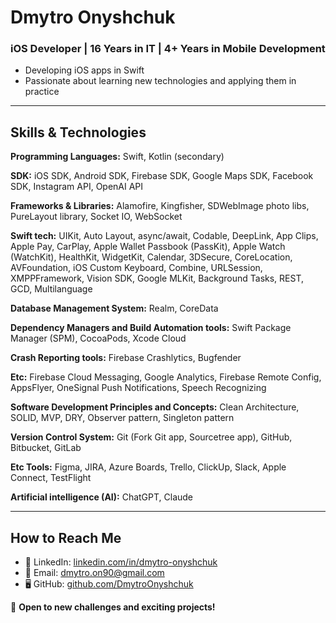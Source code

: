 # Dmytro Onyshchuk

### iOS Developer | 16 Years in IT | 4+ Years in Mobile Development

- Developing iOS apps in Swift
- Passionate about learning new technologies and applying them in practice

---

## Skills & Technologies  

**Programming Languages:** Swift, Kotlin (secondary)

**SDK:** iOS SDK, Android SDK, Firebase SDK, Google Maps SDK, Facebook SDK, Instagram API, OpenAI API

**Frameworks & Libraries:** Alamofire, Kingfisher, SDWebImage photo libs, PureLayout library, Socket IO, WebSocket

**Swift tech:** UIKit, Auto Layout, async/await, Codable, DeepLink, App Clips, Apple Pay, CarPlay, Apple Wallet Passbook (PassKit), Apple Watch (WatchKit), HealthKit, WidgetKit, Calendar, 3DSecure, CoreLocation, AVFoundation, iOS Custom Keyboard, Combine, URLSession, XMPPFramework, Vision SDK, Google MLKit, Background Tasks, REST, GCD, Multilanguage

**Database Management System:** Realm, CoreData

**Dependency Managers and Build Automation tools:** Swift Package Manager (SPM), CocoaPods, Xcode Cloud

**Crash Reporting tools:** Firebase Crashlytics, Bugfender

**Etc:** Firebase Cloud Messaging, Google Analytics, Firebase Remote Config, AppsFlyer, OneSignal Push Notifications, Speech Recognizing

**Software Development Principles and Concepts:** Clean Architecture, SOLID, MVP, DRY, Observer pattern, Singleton pattern

**Version Control System:** Git (Fork Git app, Sourcetree app), GitHub, Bitbucket, GitLab

**Etc Tools:** Figma, JIRA, Azure Boards, Trello, ClickUp, Slack, Apple Connect, TestFlight

**Artificial intelligence (AI):** ChatGPT, Claude

---

## How to Reach Me  

- 💼 LinkedIn: [linkedin.com/in/dmytro-onyshchuk](https://www.linkedin.com/in/dmytro-onyshchuk/)
- 📧 Email: [dmytro.on90@gmail.com](mailto:dmytro.on90@gmail.com)
- 🖥 GitHub: [github.com/DmytroOnyshchuk](https://github.com/DmytroOnyshchuk)  

🚀 **Open to new challenges and exciting projects!**
